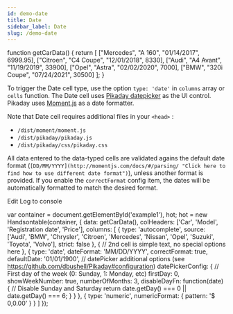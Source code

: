 ```yaml
---
id: demo-date
title: Date
sidebar_label: Date
slug: /demo-date
---
```


function getCarData() { return \[ \["Mercedes", "A 160", "01/14/2017", 6999.95\], \["Citroen", "C4 Coupe", "12/01/2018", 8330\], \["Audi", "A4 Avant", "11/19/2019", 33900\], \["Opel", "Astra", "02/02/2020", 7000\], \["BMW", "320i Coupe", "07/24/2021", 30500\] \]; }

To trigger the Date cell type, use the option `type: 'date'` in `columns` array or `cells` function. The Date cell uses [Pikaday datepicker](https://github.com/dbushell/Pikaday) as the UI control. Pikaday uses [Moment.js](https://github.com/moment/moment) as a date formatter.

Note that Date cell requires additional files in your `<head>` :

*   `/dist/moment/moment.js`
*   `/dist/pikaday/pikaday.js`
*   `/dist/pikaday/css/pikaday.css`

All data entered to the data-typed cells are validated agains the default date format (`[DD/MM/YYYY](http://momentjs.com/docs/#/parsing/ "Click here to find how to use different date format")`), unless another format is provided. If you enable the `correctFormat` config item, the dates will be automatically formatted to match the desired format.

Edit Log to console

var container = document.getElementById('example1'), hot; hot = new Handsontable(container, { data: getCarData(), colHeaders: \['Car', 'Model', 'Registration date', 'Price'\], columns: \[ { type: 'autocomplete', source: \['Audi', 'BMW', 'Chrysler', 'Citroen', 'Mercedes', 'Nissan', 'Opel', 'Suzuki', 'Toyota', 'Volvo'\], strict: false }, { // 2nd cell is simple text, no special options here }, { type: 'date', dateFormat: 'MM/DD/YYYY', correctFormat: true, defaultDate: '01/01/1900', // datePicker additional options (see https://github.com/dbushell/Pikaday#configuration) datePickerConfig: { // First day of the week (0: Sunday, 1: Monday, etc) firstDay: 0, showWeekNumber: true, numberOfMonths: 3, disableDayFn: function(date) { // Disable Sunday and Saturday return date.getDay() === 0 || date.getDay() === 6; } } }, { type: 'numeric', numericFormat: { pattern: '$ 0,0.00' } } \] });
